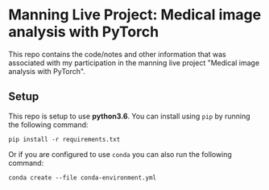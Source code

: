 Manning Live Project: Medical image analysis with PyTorch
====================================================

This repo contains the code/notes and other information that was associated with my participation
in the manning live project "Medical image analysis with PyTorch".

## Setup

This repo is setup to use **python3.6**.  You can install using `pip` by running the following
command:

    pip install -r requirements.txt

Or if you are configured to use `conda` you can also run the following command:

    conda create --file conda-environment.yml


